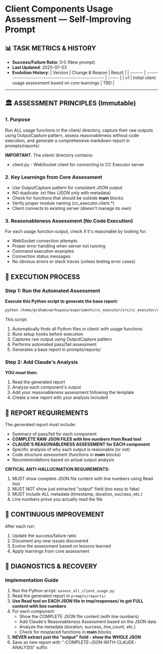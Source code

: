 # Client Components Usage Assessment — Self-Improving Prompt

## 📊 TASK METRICS & HISTORY
- **Success/Failure Ratio**: 0:0 (New prompt)
- **Last Updated**: 2025-07-03
- **Evolution History**:
  | Version | Change & Reason                                     | Result |
  | :------ | :---------------------------------------------------- | :----- |
  | v1      | Initial client usage assessment based on core learnings | TBD    |

---
## 🏛️ ASSESSMENT PRINCIPLES (Immutable)

### 1. Purpose
Run ALL usage functions in the client/ directory, capture their raw outputs using OutputCapture pattern, assess reasonableness without code execution, and generate a comprehensive markdown report in prompts/reports/.

**IMPORTANT**: The client/ directory contains:
- client.py - WebSocket client for connecting to CC Executor server

### 2. Key Learnings from Core Assessment
- Use OutputCapture pattern for consistent JSON output
- NO duplicate .txt files (JSON only with metadata)
- Check for functions that should be outside __main__ blocks
- Verify proper module naming (cc_executor.client.*)
- Client connects to existing server (doesn't manage its own)

### 3. Reasonableness Assessment (No Code Execution)
For each usage function output, check if it's reasonable by looking for:
- WebSocket connection attempts
- Proper error handling when server not running
- Command execution examples
- Connection status messages
- No obvious errors or stack traces (unless testing error cases)

## 🎯 EXECUTION PROCESS

### Step 1: Run the Automated Assessment
**Execute this Python script to generate the base report:**

```bash
python /home/graham/workspace/experiments/cc_executor/src/cc_executor/client/prompts/scripts/assess_all_client_usage.py
```

This script:
1. Automatically finds all Python files in client/ with usage functions
2. Runs setup hooks before execution
3. Captures raw output using OutputCapture pattern
4. Performs automated pass/fail assessment
5. Generates a base report in prompts/reports/

### Step 2: Add Claude's Analysis
**YOU must then:**
1. Read the generated report
2. Analyze each component's output
3. Add your reasonableness assessment following the template
4. Create a new report with your analysis included

## 📝 REPORT REQUIREMENTS

The generated report must include:
- Summary of pass/fail for each component
- **COMPLETE RAW JSON FILES with line numbers from Read tool**
- **CLAUDE'S REASONABLENESS ASSESSMENT for EACH component**
- Specific analysis of why each output is reasonable (or not)
- Code structure assessment (functions in __main__ blocks)
- Recommendations based on actual output analysis

**CRITICAL ANTI-HALLUCINATION REQUIREMENTS:**
1. MUST show complete JSON file content with line numbers using Read tool
2. MUST NOT show just extracted "output" field (too easy to fake)
3. MUST include ALL metadata (timestamp, duration, success, etc.)
4. Line numbers prove you actually read the file

## 🔄 CONTINUOUS IMPROVEMENT
After each run:
1. Update the success/failure ratio
2. Document any new issues discovered
3. Evolve the assessment based on lessons learned
4. Apply learnings from core assessment

## 🔬 DIAGNOSTICS & RECOVERY

### Implementation Guide
1. Run the Python script: `assess_all_client_usage.py`
2. Read the generated report in `prompts/reports/`
3. **Use Read tool on EACH JSON file in tmp/responses/ to get FULL content with line numbers**
4. For each component:
   - Show the COMPLETE JSON file content (with line numbers)
   - Add Claude's Reasonableness Assessment based on the JSON data
   - Analyze the metadata (duration, success, line_count, etc.)
   - Check for misplaced functions in __main__ blocks
5. **NEVER extract just the "output" field - show the WHOLE JSON**
6. Save as new report with "-COMPLETE-JSON-WITH-CLAUDE-ANALYSIS" suffix